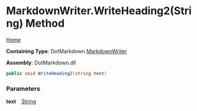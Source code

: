 # MarkdownWriter\.WriteHeading2\(String\) Method

[Home](../../../README.md)

**Containing Type**: DotMarkdown\.[MarkdownWriter](../README.md)

**Assembly**: DotMarkdown\.dll

```csharp
public void WriteHeading2(string text)
```

### Parameters

**text** &ensp; [String](https://docs.microsoft.com/en-us/dotnet/api/system.string)